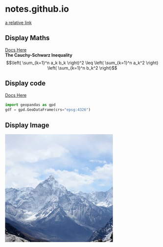 # notes.github.io
[a relative link](FOLDER/other_file.md)


## Display Maths
[Docs Here](https://docs.github.com/en/get-started/writing-on-github/working-with-advanced-formatting/writing-mathematical-expressions)\
**The Cauchy-Schwarz Inequality**
$$\left( \sum_{k=1}^n a_k b_k \right)^2 \leq \left( \sum_{k=1}^n a_k^2 \right) \left( \sum_{k=1}^n b_k^2 \right)$$


## Display code
[Docs Here](https://docs.github.com/en/get-started/writing-on-github/working-with-advanced-formatting/creating-and-highlighting-code-blocks)
```python
import geopandas as gpd
gdf = gpd.GeoDataFrame(crs="epsg:4326")
```

## Display Image
![de:hub.de-Projekt](de_hub.jpg)
